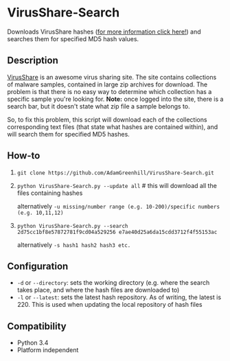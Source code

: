 # VirusShare-Search
Downloads VirusShare hashes ([for more information click here!][2]) and searches them for specified MD5 hash values.

## Description
[VirusShare][1] is an awesome virus sharing site. The site contains collections of malware samples, contained in large zip archives for download. The problem is that there is no easy way to determine which collection has a specific sample you're looking for. **Note:** once logged into the site, there is a search bar, but it doesn't state what zip file a sample belongs to.

So, to fix this problem, this script will download each of the collections corresponding text files (that state what hashes are contained within), and will search them for specified MD5 hashes.

## How-to
1. `git clone https://github.com/AdamGreenhill/VirusShare-Search.git`
2. `python VirusShare-Search.py --update all`   # this will download all the files containing hashes

    alternatively `-u missing/number range (e.g. 10-200)/specific numbers (e.g. 10,11,12)`

3. `python VirusShare-Search.py --search 2d75cc1bf8e57872781f9cd04a529256 e7ae40d25a6da15cdd3712f4f55153ac`

    alternatively `-s hash1 hash2 hash3 etc.`
 
## Configuration
- `-d` or `--directory`: sets the working directory (e.g. where the search takes place, and where the hash files are downloaded to)
- `-l` or `--latest`: sets the latest hash repository. As of writing, the latest is 220. This is used when updating the local repository of hash files

## Compatibility
- Python 3.4
- Platform independent

[1]: https://virusshare.com/
[2]: https://virusshare.com/hashes.4n6
